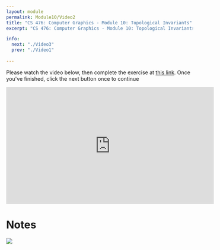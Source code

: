 ```yaml
---
layout: module
permalink: Module10/Video2
title: "CS 476: Computer Graphics - Module 10: Topological Invariants"
excerpt: "CS 476: Computer Graphics - Module 10: Topological Invariants"

info:
  next: "./Video3"
  prev: "./Video1"
  
---
```


<p>
Please watch the video below, then complete the exercise at <a href = "https://ursinus.instructure.com/courses/18079/quizzes/26845">this link</a>.  Once you've finished, click the next button once to continue
</p>

<iframe width="560" height="315" src="https://www.youtube.com/embed/Nta5iwTYVic" frameborder="0" allow="accelerometer; autoplay; clipboard-write; encrypted-media; gyroscope; picture-in-picture" allowfullscreen></iframe>

<h1>Notes</h1>
<img src = "../images/Unit3/Genus_ConnectedSum.svg">